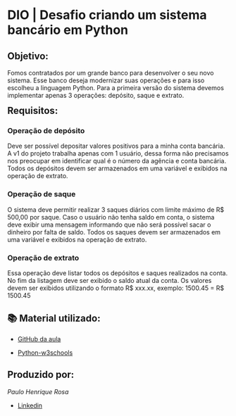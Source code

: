 # DIO | Desafio criando um sistema bancário em Python

## Objetivo:
Fomos contratados por um grande banco para desenvolver o seu novo sistema. Esse banco deseja modernizar suas operações e para isso escolheu a linguagem Python. Para a primeira versão do sistema devemos implementar apenas 3 operações: depósito, saque e extrato.

<span style="font-size: 1.5em; font-weight: bold;">Requisitos:</span>

### Operação de depósito
Deve ser possível depositar valores positivos para a minha conta bancária. A v1 do projeto trabalha apenas com 1 usuário, dessa forma não precisamos nos preocupar em identificar qual é o número da agência e conta bancária. Todos os depósitos devem ser armazenados em uma variável e exibidos na operação de extrato.

### Operação de saque
O sistema deve permitir realizar 3 saques diários com limite máximo de R$ 500,00 por saque. Caso o usuário não tenha saldo em conta, o sistema deve exibir uma mensagem informando que não será possível sacar o dinheiro por falta de saldo. Todos os saques devem ser armazenados em uma variável e exibidos na operação de extrato.

### Operação de extrato
Essa operação deve listar todos os depósitos e saques realizados na conta. No fim da listagem deve ser exibido o saldo atual da conta.
Os valores devem ser exibidos utilizando o formato R$ xxx.xx, exemplo:
1500.45 = R$ 1500.45

## 📚 Material utilizado:
 - [GitHub da aula](https://github.com/digitalinnovationone/trilha-python-dio/blob/main/00%20-%20Fundamentos/desafio.py)

 - [Python-w3schools](https://www.w3schools.com/python/default.asp)


## Produzido por:
  *Paulo Henrique Rosa* 
 - [Linkedin](https://www.linkedin.com/in/paulo-henrique-rosa-dev/)
